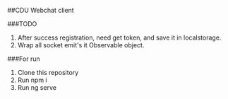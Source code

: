 ##CDU Webchat client

###TODO
1. After success registration, need get token, and save it in localstorage.
2. Wrap all socket emit's it Observable object.

###For run
1. Clone this repository
2. Run npm i
3. Run ng serve
